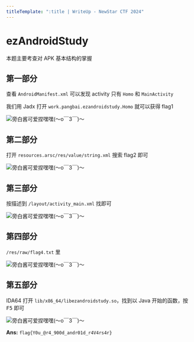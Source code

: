 ```yaml
---
titleTemplate: ":title | WriteUp - NewStar CTF 2024"
---
```


<script setup>
import Container from '@/components/docs/Container.vue'
</script>

# ezAndroidStudy

<Container type='tip'>

本题主要考查对 APK 基本结构的掌握
</Container>

## 第一部分

查看 `AndroidManifest.xml` 可以发现 activity 只有 `Homo` 和 `MainActivity`

我们用 Jadx 打开 `work.pangbai.ezandroidstudy.Homo` 就可以获得 flag1

![旁白酱可爱捏嘿嘿(～o￣3￣)～](/assets/images/wp/2024/week1/ezandroidstudy_1.png)

## 第二部分

打开 `resources.arsc/res/value/string.xml` 搜索 flag2 即可

![旁白酱可爱捏嘿嘿(～o￣3￣)～](/assets/images/wp/2024/week1/ezandroidstudy_2.png)

## 第三部分

按描述到 `/layout/activity_main.xml` 找即可

![旁白酱可爱捏嘿嘿(～o￣3￣)～](/assets/images/wp/2024/week1/ezandroidstudy_3.png)

## 第四部分

`/res/raw/flag4.txt` 里

![旁白酱可爱捏嘿嘿(～o￣3￣)～](/assets/images/wp/2024/week1/ezandroidstudy_4.png)

## 第五部分

IDA64 打开 `lib/x86_64/libezandroidstudy.so`，找到以 Java 开始的函数，按 <kbd>F5</kbd> 即可

![旁白酱可爱捏嘿嘿(～o￣3￣)～](/assets/images/wp/2024/week1/ezandroidstudy_5.png)

**Ans:** `flag{Y0u_@r4_900d_andr01d_r4V4rs4r}`
